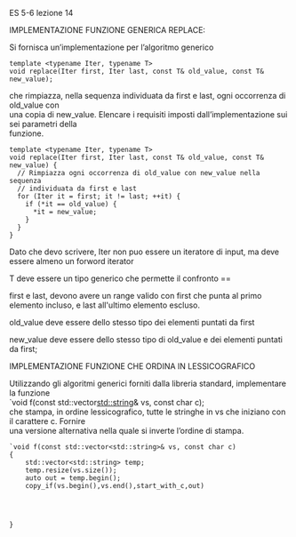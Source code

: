 ES 5-6 lezione 14

IMPLEMENTAZIONE FUNZIONE GENERICA REPLACE:

Si fornisca un’implementazione per l’algoritmo generico 
```
template <typename Iter, typename T>  
void replace(Iter first, Iter last, const T& old_value, const T& new_value);  
```
che rimpiazza, nella sequenza individuata da first e last, ogni occorrenza di old_value con  
una copia di new_value. Elencare i requisiti imposti dall’implementazione sui sei parametri della  
funzione.




```
template <typename Iter, typename T>
void replace(Iter first, Iter last, const T& old_value, const T& new_value) {
  // Rimpiazza ogni occorrenza di old_value con new_value nella sequenza
  // individuata da first e last
  for (Iter it = first; it != last; ++it) {
    if (*it == old_value) {
      *it = new_value;
    }
  }
}
```

Dato che devo scrivere, Iter non puo essere un iteratore di input, ma deve essere almeno un forword iterator

T deve essere un tipo generico che permette il confronto ==

first e last, devono avere un range valido con first che punta al primo elemento incluso, e last all'ultimo elemento escluso.

old_value deve essere dello stesso tipo dei elementi puntati da first 

new_value deve essere dello stesso tipo di old_value e dei elementi puntati da first;


IMPLEMENTAZIONE FUNZIONE CHE ORDINA IN LESSICOGRAFICO

Utilizzando gli algoritmi generici forniti dalla libreria standard, implementare la funzione  
`void f(const std::vector<std::string>& vs, const char c);  
che stampa, in ordine lessicografico, tutte le stringhe in vs che iniziano con il carattere c. Fornire  
una versione alternativa nella quale si inverte l’ordine di stampa.


```
`void f(const std::vector<std::string>& vs, const char c)
{
	std::vector<std::string> temp;
	temp.resize(vs.size());
	auto out = temp.begin();
	copy_if(vs.begin(),vs.end(),start_with_c,out)
	
	


}






```
